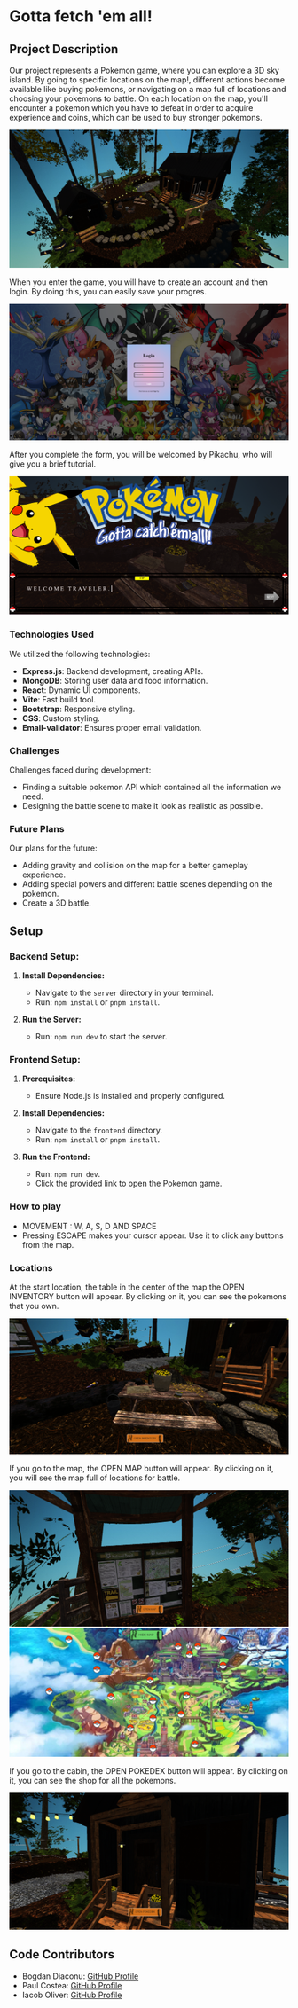 # Gotta fetch 'em all!

## Project Description

 Our project represents a Pokemon game, where you can explore a 3D sky island. By going to specific locations on the map!, different actions become available like buying pokemons, or navigating on a map full of locations and choosing your pokemons to battle. On each location on the map, you'll encounter a pokemon which you have to defeat in order to acquire experience and coins, which can be used to buy stronger pokemons.

![Alt text](readMeImages/image3.png)

 When you enter the game, you will have to create an account and then login. By doing this, you can easily save your progres.

![Alt text](readMeImages/image4.png)

 After you complete the form, you will be welcomed by Pikachu, who will give you a brief tutorial.

 ![Alt text](readMeImages/image5.png)


### Technologies Used

We utilized the following technologies:

- **Express.js**: Backend development, creating APIs.
- **MongoDB**: Storing user data and food information.
- **React**: Dynamic UI components.
- **Vite**: Fast build tool.
- **Bootstrap**: Responsive styling.
- **CSS**: Custom styling.
- **Email-validator**: Ensures proper email validation.

### Challenges

Challenges faced during development:

- Finding a suitable pokemon API which contained all the information we need.
- Designing the battle scene to make it look as realistic as possible.

### Future Plans

Our plans for the future:

- Adding gravity and collision on the map for a better gameplay experience.
- Adding special powers and different battle scenes depending on the pokemon.
- Create a 3D battle.

## Setup

### Backend Setup:

1. **Install Dependencies:**

   - Navigate to the `server` directory in your terminal.
   - Run: `npm install` or `pnpm install`.

2. **Run the Server:**

   - Run: `npm run dev` to start the server.

### Frontend Setup:

1. **Prerequisites:**

   - Ensure Node.js is installed and properly configured.

2. **Install Dependencies:**

   - Navigate to the `frontend` directory.
   - Run: `npm install` or `pnpm install`.

3. **Run the Frontend:**

   - Run: `npm run dev`.
   - Click the provided link to open the Pokemon game.

### How to play

   - MOVEMENT : W, A, S, D AND SPACE
   - Pressing ESCAPE makes your cursor appear. Use it to click any buttons from the map.

### Locations

At the start location, the table in the center of the map the OPEN INVENTORY button will appear. By clicking on it, you can see the pokemons that you own.

![Alt text](readMeImages/image.png)

If you go to the map, the OPEN MAP button will appear. By clicking on it, you will see the map full of locations for battle.

![Alt text](readMeImages/image-1.png)
![Alt text](readMeImages/pokemonMapImage.png)

If you go to the cabin, the OPEN POKEDEX button will appear. By clicking on it, you can see the shop for all the pokemons.

![Alt text](readMeImages/image-2.png)
 
## Code Contributors

- Bogdan Diaconu: [GitHub Profile](https://github.com/bogdandiaconupv)
- Paul Costea: [GitHub Profile](https://github.com/Paaul2121)
- Iacob Oliver: [GitHub Profile](https://github.com/IacobOliver)
